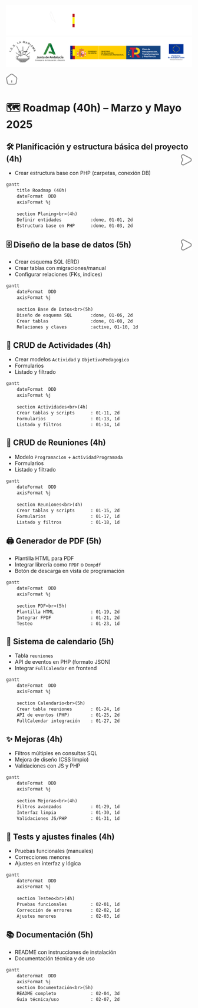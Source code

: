 ![](https://raw.githubusercontent.com/jcorvid509/.resGen/9cf65965f880c39d5e634d73522a6d656c4ea501/_bannerD.png#gh-dark-mode-only)
![](https://raw.githubusercontent.com/jcorvid509/.resGen/9cf65965f880c39d5e634d73522a6d656c4ea501/_bannerL.png#gh-light-mode-only)

<a href="/README.md"><img src="https://raw.githubusercontent.com/jcorvid509/.resGen/9cf65965f880c39d5e634d73522a6d656c4ea501/_home.svg" height="30"></a>

# 🗺️ Roadmap (40h) – Marzo y Mayo 2025

## 🛠️ Planificación y estructura básica del proyecto (4h)<a href="1.plan.md"><img src="https://raw.githubusercontent.com/jcorvid509/.resGen/dbf0397a38c3e0828d9bd164f719d77f3d977cda/_arrow.svg" height="30" align="right"></a>
- Crear estructura base con PHP (carpetas, conexión DB)

```mermaid
gantt
    title Roadmap (40h)
    dateFormat  DDD
    axisFormat %j

    section Planing<br>(4h)
    Definir entidades           :done, 01-01, 2d
    Estructura base en PHP      :done, 01-03, 2d
```

## 🗄️ Diseño de la base de datos (5h)<a href="2.db.md"><img src="https://raw.githubusercontent.com/jcorvid509/.resGen/dbf0397a38c3e0828d9bd164f719d77f3d977cda/_arrow.svg" height="30" align="right"></a>

- Crear esquema SQL (ERD)
- Crear tablas con migraciones/manual
- Configurar relaciones (FKs, índices)

```mermaid
gantt
    dateFormat  DDD
    axisFormat %j

    section Base de Datos<br>(5h)
    Diseño de esquema SQL       :done, 01-06, 2d
    Crear tablas                :done, 01-08, 2d
    Relaciones y claves         :active, 01-10, 1d
```

## 📝 CRUD de Actividades (4h)

- Crear modelos `Actividad` y `ObjetivoPedagogico`
- Formularios
- Listado y filtrado

```mermaid
gantt
    dateFormat  DDD
    axisFormat %j

    section Actividades<br>(4h)
    Crear tablas y scripts      : 01-11, 2d
    Formularios                 : 01-13, 1d
    Listado y filtros           : 01-14, 1d
```

## 📅 CRUD de Reuniones (4h)
- Modelo `Programacion` + `ActividadProgramada`
- Formularios
- Listado y filtrado

```mermaid
gantt
    dateFormat  DDD
    axisFormat %j
   
    section Reuniones<br>(4h)
    Crear tablas y scripts      : 01-15, 2d
    Formularios                 : 01-17, 1d
    Listado y filtros           : 01-18, 1d
```

## 🖨️ Generador de PDF (5h)
- Plantilla HTML para PDF
- Integrar librería como `FPDF` o `Dompdf`
- Botón de descarga en vista de programación

```mermaid
gantt
    dateFormat  DDD
    axisFormat %j

    section PDF<br>(5h)
    Plantilla HTML              : 01-19, 2d
    Integrar FPDF               : 01-21, 2d
    Testeo                      : 01-23, 1d
```

## 📆 Sistema de calendario (5h)

- Tabla `reuniones`
- API de eventos en PHP (formato JSON)
- Integrar `FullCalendar` en frontend

```mermaid
gantt
    dateFormat  DDD
    axisFormat %j
   
    section Calendario<br>(5h)
    Crear tabla reuniones       : 01-24, 1d
    API de eventos (PHP)        : 01-25, 2d
    FullCalendar integración    : 01-27, 2d
```

## ✨ Mejoras (4h)

- Filtros múltiples en consultas SQL
- Mejora de diseño (CSS limpio)
- Validaciones con JS y PHP

```mermaid
gantt
    dateFormat  DDD
    axisFormat %j

    section Mejoras<br>(4h)
    Filtros avanzados           : 01-29, 1d
    Interfaz limpia             : 01-30, 1d
    Validaciones JS/PHP         : 01-31, 1d
```

## 🧪 Tests y ajustes finales (4h)

- Pruebas funcionales (manuales)
- Correcciones menores
- Ajustes en interfaz y lógica

```mermaid
gantt
    dateFormat  DDD
    axisFormat %j

    section Testeo<br>(4h)
    Pruebas funcionales         : 02-01, 1d
    Corrección de errores       : 02-02, 1d
    Ajustes menores             : 02-03, 1d
```

## 📚 Documentación (5h)

- README con instrucciones de instalación
- Documentación técnica y de uso

```mermaid
gantt
    dateFormat  DDD
    axisFormat %j
    section Documentación<br>(5h)
    README completo             : 02-04, 3d
    Guía técnica/uso            : 02-07, 2d
```
